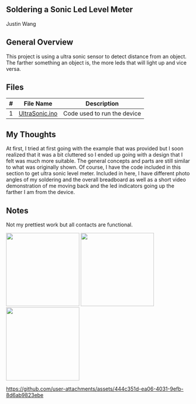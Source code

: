 ## Soldering a Sonic Led Level Meter

Justin Wang

 ## General Overview

This project is using a ultra sonic sensor to detect distance from an object. The farther something an object is, the more leds that will light up and vice versa.


## Files

| # | File Name | Description |
| :-: | ----------- | ---------------------- |
| 1 | [UltraSonic.ino](./UltraSonic.ino) | Code used to run the device |
 
## My Thoughts


At first, I tried at first going with the example that was provided but I soon realized that it was a bit cluttered so I ended up going with a design that I felt was much more suitable. The general concepts and parts are still similar to what was originally shown. Of course, I have the code included in this section to get ultra sonic level meter. Included in here, I have different photo angles of my soldering and the overall breadboard as well as a short video demonstration of me moving back and the led indicators going up the farther I am from the device. 

  ## Notes
  
  Not my prettiest work but all contacts are functional.


<img src= "https://github.com/user-attachments/assets/f3e866f3-f568-409c-bd03-cda274f73ed2" width = 200>

 <img src= "https://github.com/user-attachments/assets/06fb0ec1-58b6-4a54-ab4c-c7b3cd578588" width = 200>
 


<img src=  "https://github.com/user-attachments/assets/74beb64f-31f7-4a8d-80ab-f16ba673b3f0" width = 200>



https://github.com/user-attachments/assets/444c351d-ea06-4031-9efb-8d6ab9823ebe

